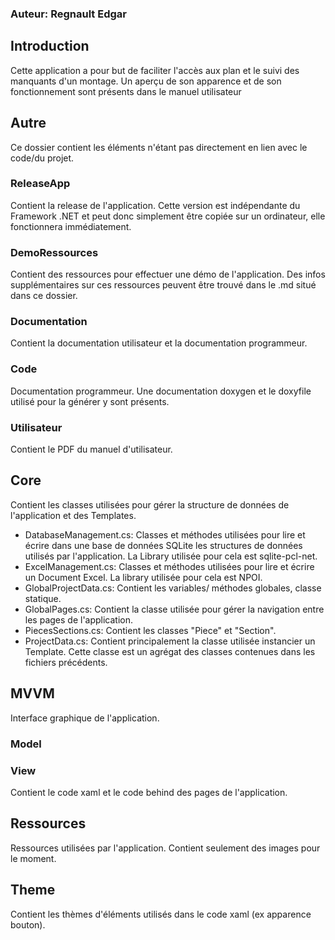 ### Auteur: Regnault Edgar
## Introduction 
Cette application a pour but de faciliter l'accès aux plan et le suivi des manquants d'un montage. Un aperçu de son apparence et de son fonctionnement sont présents dans le manuel utilisateur

## Autre
Ce dossier contient les éléments n'étant pas directement en lien avec le code/du projet.
### ReleaseApp
Contient la release de l'application. Cette version est indépendante du Framework .NET et peut donc simplement être copiée sur un ordinateur, elle fonctionnera immédiatement.

### DemoRessources
Contient des ressources pour effectuer une démo de l'application. Des infos supplémentaires sur ces ressources peuvent être trouvé dans le .md situé dans ce dossier.
### Documentation 
Contient la documentation utilisateur et la documentation programmeur.
### Code
Documentation programmeur. Une documentation doxygen et le doxyfile utilisé pour la générer y sont présents.
### Utilisateur
Contient le PDF du manuel d'utilisateur.
## Core
Contient les classes utilisées pour gérer la structure de données de l'application et des Templates.

- DatabaseManagement.cs: Classes et méthodes utilisées pour lire et écrire dans une base de données SQLite les structures de données utilisés par l'application. La Library utilisée pour cela est sqlite-pcl-net.
- ExcelManagement.cs: Classes et méthodes utilisées pour lire et écrire un Document Excel. La library utilisée pour cela est NPOI.
- GlobalProjectData.cs: Contient les variables/ méthodes globales, classe statique.
- GlobalPages.cs: Contient la classe utilisée pour gérer la navigation entre les pages de l'application.
- PiecesSections.cs: Contient les classes "Piece" et "Section".
- ProjectData.cs: Contient principalement la classe utilisée instancier un Template. Cette classe est un agrégat des classes contenues dans les fichiers précédents.



## MVVM
Interface graphique de l'application.
### Model
### View
Contient le code xaml et le code behind des pages de l'application.
## Ressources
Ressources utilisées par l'application. Contient seulement des images pour le moment.
## Theme
Contient les thèmes d'éléments utilisés dans le code xaml (ex apparence bouton).

